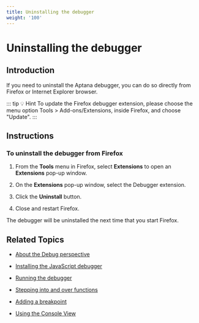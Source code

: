 ```yaml
---
title: Uninstalling the debugger
weight: '100'
---
```


# Uninstalling the debugger

## Introduction

If you need to uninstall the Aptana debugger, you can do so directly from Firefox or Internet Explorer browser.

::: tip 💡 Hint
To update the Firefox debugger extension, please choose the menu option Tools > Add-ons/Extensions, inside Firefox, and choose "Update".
:::

## Instructions

### To uninstall the debugger from Firefox

1. From the **Tools** menu in Firefox, select **Extensions** to open an **Extensions** pop-up window.

2. On the **Extensions** pop-up window, select the Debugger extension.

3. Click the **Uninstall** button.

4. Close and restart Firefox.

The debugger will be uninstalled the next time that you start Firefox.

## Related Topics

* [About the Debug perspective](/guide/Axway_Appcelerator_Studio/Axway_Appcelerator_Studio_Guide/Web_Development/JavaScript_Development/Debugging_JavaScript/About_the_Debug_perspective/)

* [Installing the JavaScript debugger](/guide/Axway_Appcelerator_Studio/Axway_Appcelerator_Studio_Guide/Web_Development/JavaScript_Development/Debugging_JavaScript/Installing_the_JavaScript_debugger/)

* [Running the debugger](/guide/Axway_Appcelerator_Studio/Axway_Appcelerator_Studio_Guide/Web_Development/JavaScript_Development/Debugging_JavaScript/Running_the_debugger/)

* [Stepping into and over functions](/guide/Axway_Appcelerator_Studio/Axway_Appcelerator_Studio_Guide/Web_Development/JavaScript_Development/Debugging_JavaScript/Stepping_into_and_over_functions/)

* [Adding a breakpoint](/guide/Axway_Appcelerator_Studio/Axway_Appcelerator_Studio_Guide/Web_Development/JavaScript_Development/Debugging_JavaScript/Adding_a_breakpoint/)

* [Using the Console View](/guide/Axway_Appcelerator_Studio/Axway_Appcelerator_Studio_Guide/Web_Development/JavaScript_Development/Debugging_JavaScript/Using_the_Console_View/)
